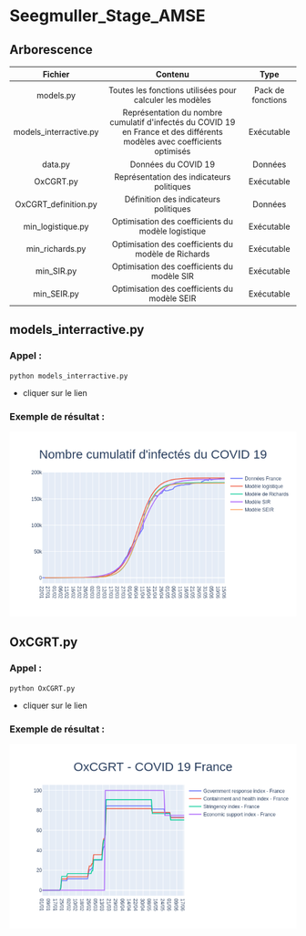 # Seegmuller_Stage_AMSE

## Arborescence

| Fichier | Contenu | Type |
| :-----: | :-----: | :-----: |
|   |   |   | 
| models.py | Toutes les fonctions utilisées pour calculer les modèles | Pack de fonctions |
| models_interractive.py | Représentation du nombre cumulatif d'infectés du COVID 19 en France et des différents modèles avec coefficients optimisés | Exécutable |
| data.py | Données du COVID 19 | Données |
| OxCGRT.py | Représentation des indicateurs politiques | Exécutable |
| OxCGRT_definition.py | Définition des indicateurs politiques | Données |
| min_logistique.py | Optimisation des coefficients du modèle logistique | Exécutable |
| min_richards.py | Optimisation des coefficients du modèle de Richards | Exécutable |
| min_SIR.py | Optimisation des coefficients du modèle SIR | Exécutable |
| min_SEIR.py | Optimisation des coefficients du modèle SEIR | Exécutable |


## models_interractive.py

### Appel :
  `python models_interractive.py`
  - cliquer sur le lien
 
### Exemple de résultat :

<img src="images/models_interractive_exemple.png" alt="drawing" width="800"/>

## OxCGRT.py

### Appel :
  `python OxCGRT.py`
  - cliquer sur le lien
 
### Exemple de résultat :

<img src="images/OxCGRT_exemple.png" alt="drawing" width="800"/>
